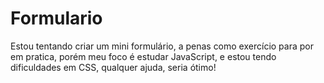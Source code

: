 # Formulario
Estou tentando criar um mini formulário, a penas como exercício para por em pratica, porém meu foco é estudar JavaScript, e estou tendo dificuldades em CSS, qualquer ajuda, seria ótimo!
